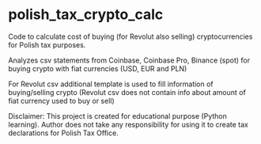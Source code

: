 # polish_tax_crypto_calc

Code to calculate cost of buying (for Revolut also selling) cryptocurrencies for Polish tax purposes.

Analyzes csv statements from Coinbase, Coinbase Pro, Binance (spot) for buying crypto with fiat currencies (USD, EUR and PLN)

For Revolut csv additional template is used to fill information of buying/selling crypto
(Revolut csv does not contain info about amount of fiat currency used to buy or sell)

Disclaimer: 
This project is created for educational purpose (Python learning).
Author does not take any responsibility for using it to create tax declarations for Polish Tax Office.

